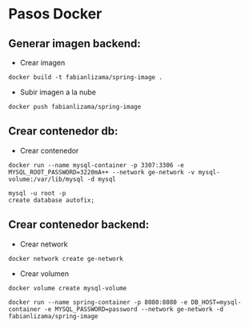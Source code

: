 # Pasos Docker
## Generar imagen backend:
- Crear imagen
```
docker build -t fabianlizama/spring-image .
```
- Subir imagen a la nube
```
docker push fabianlizama/spring-image
```

## Crear contenedor db:
- Crear contenedor
```
docker run --name mysql-container -p 3307:3306 -e MYSQL_ROOT_PASSWORD=3220mA++ --network ge-network -v mysql-volume:/var/lib/mysql -d mysql
```

```
mysql -u root -p
create database autofix;
```

## Crear contenedor backend:

- Crear network
```
docker network create ge-network
```

- Crear volumen
```
docker volume create mysql-volume
```

```
docker run --name spring-container -p 8080:8080 -e DB_HOST=mysql-container -e MYSQL_PASSWORD=password --network ge-network -d fabianlizama/spring-image
```